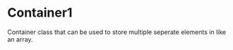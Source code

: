 # Container1
Container class that can be used to store multiple seperate elements in like an array.
